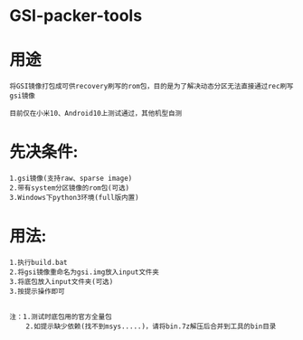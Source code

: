 # GSI-packer-tools
# 用途
    将GSI镜像打包成可供recovery刷写的rom包，目的是为了解决动态分区无法直接通过rec刷写gsi镜像

    目前仅在小米10、Android10上测试通过，其他机型自测

# 先决条件:
    1.gsi镜像(支持raw、sparse image)
    2.带有system分区镜像的rom包(可选)
    3.Windows下python3环境(full版内置)
    

# 用法:
    1.执行build.bat
    2.将gsi镜像重命名为gsi.img放入input文件夹
    3.将底包放入input文件夹(可选)
    3.按提示操作即可
    
    
    注：1.测试时底包用的官方全量包    
        2.如提示缺少依赖(找不到msys.....)，请将bin.7z解压后合并到工具的bin目录
    
    
